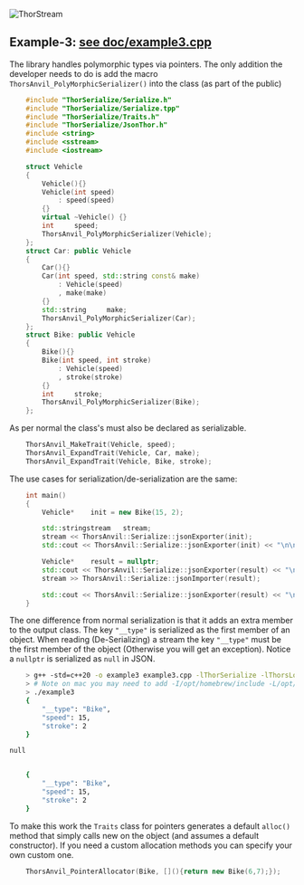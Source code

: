 ![ThorStream](../img/stream.jpg)

## Example-3: [see doc/example3.cpp](example3.cpp)
The library handles polymorphic types via pointers. The only addition the developer needs to do is add the macro `ThorsAnvil_PolyMorphicSerializer()` into the class (as part of the public) 

```C++
    #include "ThorSerialize/Serialize.h"
    #include "ThorSerialize/Serialize.tpp"
    #include "ThorSerialize/Traits.h"
    #include "ThorSerialize/JsonThor.h"
    #include <string>
    #include <sstream>
    #include <iostream>

    struct Vehicle
    {
        Vehicle(){}
        Vehicle(int speed)
            : speed(speed)
        {}
        virtual ~Vehicle() {}
        int     speed;
        ThorsAnvil_PolyMorphicSerializer(Vehicle);
    };
    struct Car: public Vehicle
    {
        Car(){}
        Car(int speed, std::string const& make)
            : Vehicle(speed)
            , make(make)
        {}
        std::string     make;
        ThorsAnvil_PolyMorphicSerializer(Car);
    };
    struct Bike: public Vehicle
    {
        Bike(){}
        Bike(int speed, int stroke)
            : Vehicle(speed)
            , stroke(stroke)
        {}
        int     stroke;
        ThorsAnvil_PolyMorphicSerializer(Bike);
    };
```

As per normal the class's must also be declared as serializable.
```C++
    ThorsAnvil_MakeTrait(Vehicle, speed);
    ThorsAnvil_ExpandTrait(Vehicle, Car, make);
    ThorsAnvil_ExpandTrait(Vehicle, Bike, stroke);
```

The use cases for serialization/de-serialization are the same:
```C++
    int main()
    {
        Vehicle*    init = new Bike(15, 2);

        std::stringstream   stream;
        stream << ThorsAnvil::Serialize::jsonExporter(init);
        std::cout << ThorsAnvil::Serialize::jsonExporter(init) << "\n\n";

        Vehicle*    result = nullptr;
        std::cout << ThorsAnvil::Serialize::jsonExporter(result) << "\n\n";
        stream >> ThorsAnvil::Serialize::jsonImporter(result);

        std::cout << ThorsAnvil::Serialize::jsonExporter(result) << "\n\n";
    }
```

The one difference from normal serialization is that it adds an extra member to the output class. The key `"__type"` is serialized as the first member of an object. When reading (De-Serializing) a stream the key `"__type"` must be the first member of the object (Otherwise you will get an exception). Notice a `nullptr` is serialized as `null` in JSON.

```bash
    > g++ -std=c++20 -o example3 example3.cpp -lThorSerialize -lThorsLogging
    > # Note on mac you may need to add -I/opt/homebrew/include -L/opt/homebrew/lib/ on Mac's with M1 chip.
    > ./example3
    {
        "__type": "Bike",
        "speed": 15,
        "stroke": 2
    }

null


    {
        "__type": "Bike",
        "speed": 15,
        "stroke": 2
    }
```

To make this work the `Traits` class for pointers generates a default `alloc()` method that simply calls new on the object (and assumes a default constructor). If you need a custom allocation methods you can specify your own custom one.

```C++
    ThorsAnvil_PointerAllocator(Bike, [](){return new Bike(6,7);});
```

